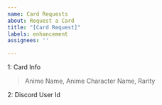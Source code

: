 ```yaml
---
name: Card Requests
about: Request a Card
title: "[Card Request]"
labels: enhancement
assignees: ''

---
```


1: Card Info
> Anime Name, Anime Character Name, Rarity

2: Discord User Id
